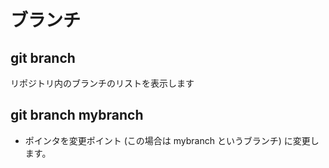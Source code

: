 # ブランチ

## git branch
リポジトリ内のブランチのリストを表示します
## git branch mybranch
- ポインタを変更ポイント (この場合は mybranch というブランチ) に変更します。